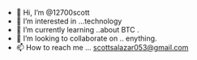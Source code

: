 - 👋 Hi, I’m @12700scott
- 👀 I’m interested in ...technology
- 🌱 I’m currently learning ..about BTC .
- 💞️ I’m looking to collaborate on .. enything.
- 📫 How to reach me ... scottsalazar053@gmail.com

<!---
12700scott/12700scott is a ✨ special ✨ repository because its `README.md` (this file) appears on your GitHub profile.
You can click the Preview link to take a look at your changes.
--->
